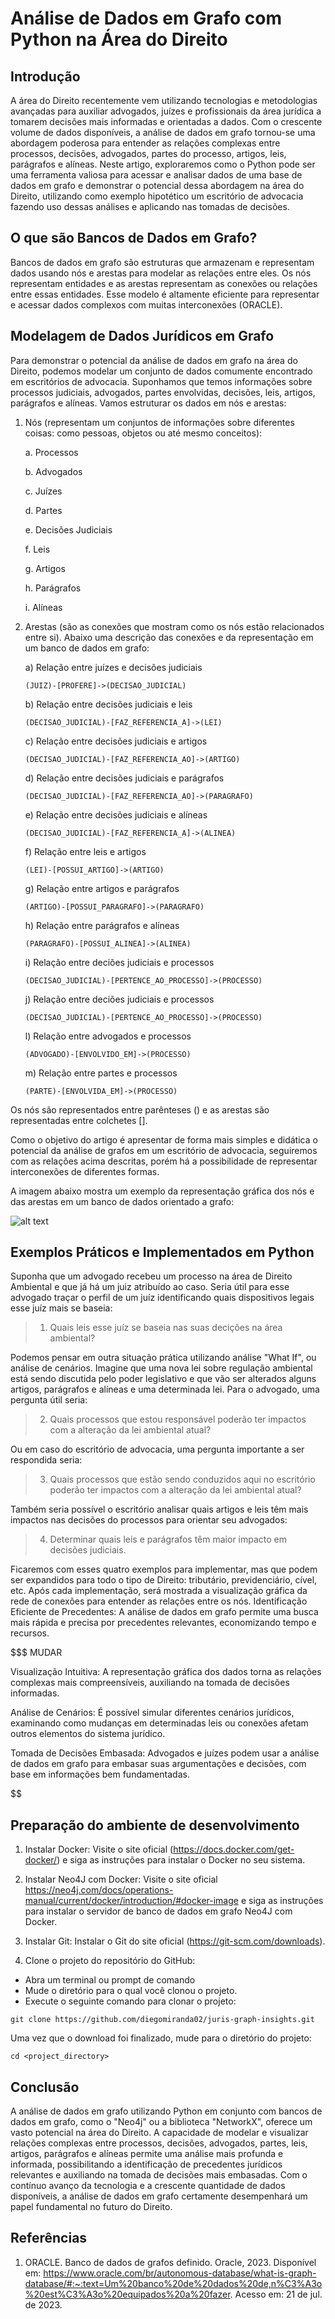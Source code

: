 # Análise de Dados em Grafo com Python na Área do Direito

## Introdução

A área do Direito recentemente vem utilizando tecnologias e metodologias avançadas para auxiliar advogados, juízes e profissionais da área jurídica a tomarem decisões mais informadas e orientadas a dados. Com o crescente volume de dados disponíveis, a análise de dados em grafo tornou-se uma abordagem poderosa para entender as relações complexas entre processos, decisões, advogados, partes do processo, artigos, leis, parágrafos e alíneas. Neste artigo, exploraremos como o Python pode ser uma ferramenta valiosa para acessar e analisar dados de uma base de dados em grafo e demonstrar o potencial dessa abordagem na área do Direito, utilizando como exemplo hipotético um escritório de advocacia fazendo uso dessas análises e aplicando nas tomadas de decisões.

## O que são Bancos de Dados em Grafo?

Bancos de dados em grafo são estruturas que armazenam e representam dados usando nós e arestas para modelar as relações entre eles. Os nós representam entidades e as arestas representam as conexões ou relações entre essas entidades. Esse modelo é altamente eficiente para representar e acessar dados complexos com muitas interconexões (ORACLE).


## Modelagem de Dados Jurídicos em Grafo

Para demonstrar o potencial da análise de dados em grafo na área do Direito, podemos modelar um conjunto de dados comumente encontrado em escritórios de advocacia. Suponhamos que temos informações sobre processos judiciais, advogados, partes envolvidas, decisões, leis, artigos, parágrafos e alíneas. Vamos estruturar os dados em nós e arestas:

1. Nós (representam um conjuntos de informações sobre diferentes coisas: como pessoas, objetos ou até mesmo conceitos):

    a. Processos

    b. Advogados

    c. Juízes

    d. Partes

    e. Decisões Judiciais

    f. Leis

    g. Artigos

    h. Parágrafos

    i. Alíneas

2. Arestas (são as conexões que mostram como os nós estão relacionados entre si). Abaixo uma descrição das conexões e da representação em um banco de dados em grafo:

    a) Relação entre juízes e decisões judiciais
    ```
    (JUIZ)-[PROFERE]->(DECISAO_JUDICIAL)
    ```

    b) Relação entre decisões judiciais e leis
    ```
    (DECISAO_JUDICIAL)-[FAZ_REFERENCIA_A]->(LEI)
    ```

    c) Relação entre decisões judiciais e artigos
    ```
    (DECISAO_JUDICIAL)-[FAZ_REFERENCIA_AO]->(ARTIGO)
    ```

    d) Relação entre decisões judiciais e parágrafos
    ```
    (DECISAO_JUDICIAL)-[FAZ_REFERENCIA_AO]->(PARAGRAFO)
    ```

    e) Relação entre decisões judiciais e alíneas
    ```
    (DECISAO_JUDICIAL)-[FAZ_REFERENCIA_A]->(ALINEA)
    ```

    f) Relação entre leis e artigos
    ```
    (LEI)-[POSSUI_ARTIGO]->(ARTIGO)
    ```

    g) Relação entre artigos e parágrafos
    ```
    (ARTIGO)-[POSSUI_PARAGRAFO]->(PARAGRAFO)
    ```

    h) Relação entre parágrafos e alíneas
    ```
    (PARAGRAFO)-[POSSUI_ALINEA]->(ALINEA)
    ```

    i) Relação entre deciões judiciais e processos
    ```
    (DECISAO_JUDICIAL)-[PERTENCE_AO_PROCESSO]->(PROCESSO)
    ```

    j) Relação entre deciões judiciais e processos
    ```
    (DECISAO_JUDICIAL)-[PERTENCE_AO_PROCESSO]->(PROCESSO)
    ```
    l) Relação entre advogados e processos
    ```
    (ADVOGADO)-[ENVOLVIDO_EM]->(PROCESSO)
    ```

    m) Relação entre partes e processos
    ```
    (PARTE)-[ENVOLVIDA_EM]->(PROCESSO)
    ```

Os nós são representados entre parênteses () e as arestas são representadas entre colchetes [].

Como o objetivo do artigo é apresentar de forma mais simples e didática o potencial da análise de grafos em um escritório de advocacia, seguiremos com as relações acima descritas, porém há a possibilidade de representar interconexões de diferentes formas.

A imagem abaixo mostra um exemplo da representação gráfica dos nós e das arestas em um banco de dados orientado a grafo:

![alt text](https://github.com/diegomiranda02/juris-graph-insights/blob/main/images/graph_visualization_example.png?raw=true)

## Exemplos Práticos e Implementados em Python

Suponha que um advogado recebeu um processo na área de Direito Ambiental e que já há um juiz atribuído ao caso. Seria útil para esse advogado traçar o perfil de um juíz identificando quais dispositivos legais esse juíz mais se baseia:

> 1. Quais leis esse juíz se baseia nas suas decições na área ambiental?

Podemos pensar em outra situação prática utilizando análise "What If", ou análise de cenários. Imagine que uma nova lei sobre regulação ambiental está sendo discutida pelo poder legislativo e que vão ser alterados alguns artigos, parágrafos e alíneas e uma determinada lei. Para o advogado, uma pergunta útil seria:

> 2. Quais processos que estou responsável poderão ter impactos com a alteração da lei ambiental atual?

Ou em caso do escritório de advocacia, uma pergunta importante a ser respondida seria:

> 3. Quais processos que estão sendo conduzidos aqui no escritório poderão ter impactos com a alteração da lei ambiental atual?

Também seria possível o escritório analisar quais artigos e leis têm mais impactos nas decisões do processos para orientar seu advogados:

> 4. Determinar quais leis e parágrafos têm maior impacto em decisões judiciais.

Ficaremos com esses quatro exemplos para implementar, mas que podem ser expandidos para todo o tipo de Direito: tributário, previdenciário, cível, etc. Após cada implementação, será mostrada a visualização gráfica da rede de conexões para entender as relações entre os nós.
Identificação Eficiente de Precedentes: A análise de dados em grafo permite uma busca mais rápida e precisa por precedentes relevantes, economizando tempo e recursos.


$$$$$$$$$$$$$$$$$$$ MUDAR 

Visualização Intuitiva: A representação gráfica dos dados torna as relações complexas mais compreensíveis, auxiliando na tomada de decisões informadas.

Análise de Cenários: É possível simular diferentes cenários jurídicos, examinando como mudanças em determinadas leis ou conexões afetam outros elementos do sistema jurídico.

Tomada de Decisões Embasada: Advogados e juízes podem usar a análise de dados em grafo para embasar suas argumentações e decisões, com base em informações bem fundamentadas.

$$$$$$$$$$$$$$$$$$$$$$$$$$

## Preparação do ambiente de desenvolvimento

1. Instalar Docker: Visite o site oficial (https://docs.docker.com/get-docker/) e siga as instruções para instalar o Docker no seu sistema.

2. Instalar Neo4J com Docker: Visite o site oficial https://neo4j.com/docs/operations-manual/current/docker/introduction/#docker-image e siga as instruções para instalar o servidor de banco de dados em grafo Neo4J com Docker.

3. Instalar Git: Instalar o Git do site oficial (https://git-scm.com/downloads).

4. Clone o projeto do repositório do GitHub:

- Abra um terminal ou prompt de comando
- Mude o diretório para o qual você clonou o projeto.
- Execute o seguinte comando para clonar o projeto:

``` 
git clone https://github.com/diegomiranda02/juris-graph-insights.git
```
Uma vez que o download foi finalizado, mude para o diretório do projeto:

```
cd <project_directory>
```


## Conclusão

A análise de dados em grafo utilizando Python em conjunto com bancos de dados em grafo, como o "Neo4j" ou a biblioteca "NetworkX", oferece um vasto potencial na área do Direito. A capacidade de modelar e visualizar relações complexas entre processos, decisões, advogados, partes, leis, artigos, parágrafos e alíneas permite uma análise mais profunda e informada, possibilitando a identificação de precedentes jurídicos relevantes e auxiliando na tomada de decisões mais embasadas. Com o contínuo avanço da tecnologia e a crescente quantidade de dados disponíveis, a análise de dados em grafo certamente desempenhará um papel fundamental no futuro do Direito.

## Referências

1. ORACLE. Banco de dados de grafos definido. Oracle, 2023. Disponível em: <https://www.oracle.com/br/autonomous-database/what-is-graph-database/#:~:text=Um%20banco%20de%20dados%20de,n%C3%A3o%20est%C3%A3o%20equipados%20a%20fazer>. Acesso em: 21 de jul. de 2023.



